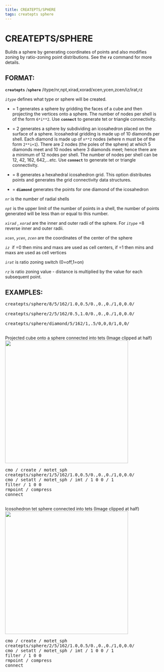 ```yaml
---
title: CREATEPTS/SPHERE
tags: createpts sphere
---
```


# CREATEPTS/SPHERE #

Builds a sphere by generating coordinates of points and also modifies zoning by ratio-zoning point distributions. See the **`rz`** command for more details. 

## FORMAT: ##

**`createpts`** /**`sphere`** /itype/nr,npt,xirad,xorad/xcen,ycen,zcen/iz/irat,rz

*`itype`* defines what type or sphere will be created.

*  = 1 generates a sphere by gridding the faces of a cube and then projecting the vertices onto a sphere. The number of nodes per shell is of the form `6*i**2`. Use **`connect`** to generate tet or triangle connectivity.

*  = 2 generates a sphere by subdividing an icosahedron placed on the surface of a sphere. Icosahedral gridding is made up of 10 diamonds per shell. Each diamond is made up of `n**2` nodes (where n must be of the form `2**i+1`). There are 2 nodes (the poles of the sphere) at which 5 diamonds meet and 10 nodes where 3 diamonds meet; hence there are a minimum of 12 nodes per shell. The number of nodes per shell can be 12, 42, 162, 642,...etc. Use **`connect`** to generate tet or triangle connectivity.

*  = 8 generates a hexahedral icosahedron grid. This option distributes points and generates the grid connectivity data structures.
    
*  = **`diamond`** generates the points for one diamond of the icosahedron


*`nr`* is the number of radial shells

*`npt`* is the upper limit of the number of points in a shell, the number of points generated will be less than or equal to this number.


*`xirad`* , *`xorad`* are the inner and outer radii of the sphere. For *`itype`* =8 reverse inner and outer radii.

*`xcen`*, *`ycen`*, *`zcen`* are the coordinates of the center of the sphere

*`iz`*  if =0 then mins and maxs are used as cell centers, if =1 then mins and maxs are used as cell vertices

*`irat`* is ratio zoning switch (0=off,1=on)

*`rz`* is ratio zoning value - distance is multiplied by the value for each subsequent point.


## EXAMPLES: ##

<pre>
createpts/sphere/8/5/162/1.0,0.5/0.,0.,0./1,0,0.0/

createpts/sphere/2/5/162/0.5,1.0/0.,0.,0./1,0,0.0/

createpts/sphere/diamond/5/162/1,.5/0,0,0/1,0,0/

</pre>

Projected cube onto a sphere connected into tets (Image clipped at half)
<img width="400" src="https://lanl.github.io/LaGriT/assets/images/createsphere_1_cube_half_TN.PNG">

<pre>
cmo / create / motet_sph
createpts/sphere/1/5/162/1.0,0.5/0.,0.,0./1,0,0.0/ 
cmo / setatt / motet_sph / imt / 1 0 0 / 1
filter / 1 0 0 
rmpoint / compress
connect

</pre>

Icosohedron tet sphere connected into tets (Image clipped at half)
<img width="400" src="https://lanl.github.io/LaGriT/assets/images/createsphere_2_icso_half_TN.PNG">
<pre>
cmo / create / motet_sph
createpts/sphere/2/5/162/1.0,0.5/0.,0.,0./1,0,0.0/ 
cmo / setatt / motet_sph / imt / 1 0 0 / 1
filter / 1 0 0 
rmpoint / compress
connect

</pre>


 

